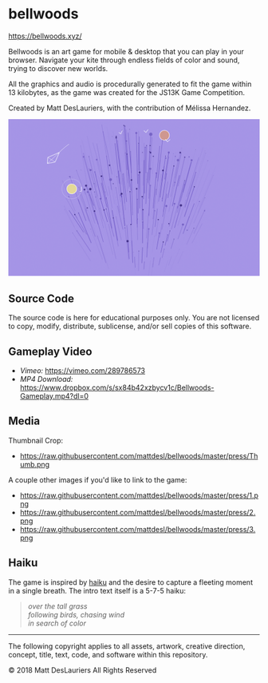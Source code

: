 # bellwoods

https://bellwoods.xyz/

Bellwoods is an art game for mobile & desktop that you can play in your browser. Navigate your kite through endless fields of color and sound, trying to discover new worlds.

All the graphics and audio is procedurally generated to fit the game within 13 kilobytes, as the game was created for the JS13K Game Competition.

Created by Matt DesLauriers, with the contribution of Mélissa Hernandez.

![thumbnail](./press/Thumb.png)

## Source Code

The source code is here for educational purposes only. You are not licensed to copy, modify, distribute, sublicense, and/or sell copies of this software.

## Gameplay Video

- *Vimeo:* https://vimeo.com/289786573
- *MP4 Download:* https://www.dropbox.com/s/sx84b42xzbycv1c/Bellwoods-Gameplay.mp4?dl=0

## Media

Thumbnail Crop:

- https://raw.githubusercontent.com/mattdesl/bellwoods/master/press/Thumb.png

A couple other images if you'd like to link to the game:

- https://raw.githubusercontent.com/mattdesl/bellwoods/master/press/1.png
- https://raw.githubusercontent.com/mattdesl/bellwoods/master/press/2.png
- https://raw.githubusercontent.com/mattdesl/bellwoods/master/press/3.png

## Haiku

The game is inspired by [haiku](https://en.wikipedia.org/wiki/Haiku) and the desire to capture a fleeting moment in a single breath. The intro text itself is a 5-7-5 haiku:

> *over the tall grass*  
> *following birds, chasing wind*  
> *in search of color*  

---

The following copyright applies to all assets, artwork, creative direction, concept, title, text, code, and software within this repository.

© 2018 Matt DesLauriers All Rights Reserved